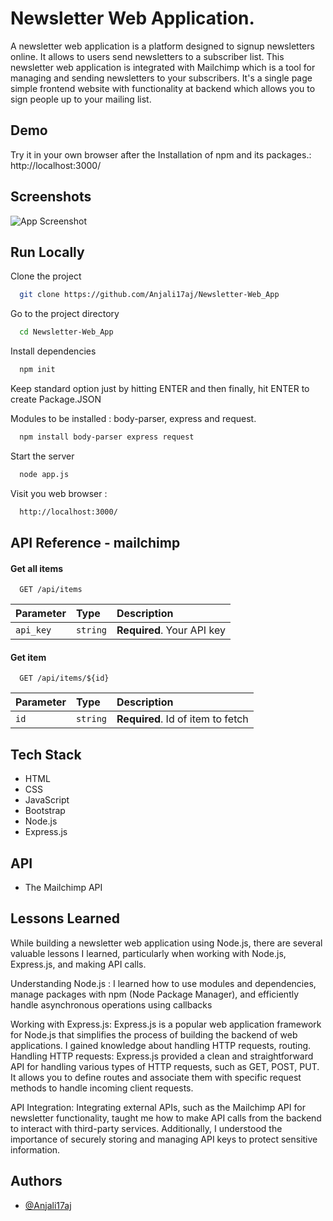 
# Newsletter Web Application.


A newsletter web application is a platform designed to signup newsletters online. It allows to users send newsletters to a subscriber list.
This newsletter web application is integrated with Mailchimp which is a tool for managing and sending newsletters to your subscribers.
It's a single page simple frontend website with functionality at backend which allows you to sign people up to your mailing list. 



## Demo
Try it in your own browser after the Installation of npm and its packages.: http://localhost:3000/





## Screenshots

![App Screenshot]([https://scontent.fpat3-1.fna.fbcdn.net/v/t39.30808-6/350778857_1249138182638246_5468853691035591519_n.jpg?_nc_cat=111&ccb=1-7&_nc_sid=0debeb&_nc_ohc=h7Jq0EEZT4UAX8ii5tA&_nc_oc=AQkPuS9H7dqZvnh5ya-d8vVUfFwvN-WAlAz5pirD98VvKPvK82j_RI4rfts7E4nspm_jWe5CFcR9kGkQ3ElUxtZW&_nc_ht=scontent.fpat3-1.fna&oh=00_AfCdW3dxvhvQOaJT3wN8T-ZBEOoDEetmW6O_nW5sUvsuNA&oe=647E8E4C](https://scontent.fmaa8-1.fna.fbcdn.net/v/t39.30808-6/350778857_1249138182638246_5468853691035591519_n.jpg?_nc_cat=111&ccb=1-7&_nc_sid=0debeb&_nc_ohc=Q8SWflVbwycAX8xCjuq&_nc_oc=AQlVpy7D_AmaoXDEYH4J8dkVSkplbOLkumAhWgm9FnSlGIVda--E7-ZZ3uHP3GJu3jM&_nc_ht=scontent.fmaa8-1.fna&oh=00_AfA6bKNFU2kjsy8O9RHYi2qOF_oPa0yK4CWiobuL2Ud8Og&oe=649254CC))


## Run Locally

Clone the project

```bash
  git clone https://github.com/Anjali17aj/Newsletter-Web_App
```

Go to the project directory

```bash
  cd Newsletter-Web_App
```

Install dependencies

```bash
  npm init
```
Keep standard option just by hitting ENTER and then finally, hit ENTER to create Package.JSON

Modules to be installed : body-parser, express and request.
```bash
  npm install body-parser express request
```
Start the server

```bash
  node app.js
```
Visit you web browser :

```bash
  http://localhost:3000/
```

## API Reference - mailchimp

#### Get all items

```http
  GET /api/items
```

| Parameter | Type     | Description                |
| :-------- | :------- | :------------------------- |
| `api_key` | `string` | **Required**. Your API key |

#### Get item

```http
  GET /api/items/${id}
```

| Parameter | Type     | Description                       |
| :-------- | :------- | :-------------------------------- |
| `id`      | `string` | **Required**. Id of item to fetch |



## Tech Stack
- HTML
- CSS
- JavaScript
- Bootstrap
- Node.js
- Express.js

## API 
- The Mailchimp API


## Lessons Learned

While building a newsletter web application using Node.js, there are several valuable lessons I learned, particularly when working with Node.js, Express.js, and making API calls.

Understanding Node.js : I learned how to use modules and dependencies, manage packages with npm (Node Package Manager), and efficiently handle asynchronous operations using callbacks

Working with Express.js: Express.js is a popular web application framework for Node.js that simplifies the process of building the backend of web applications. I gained knowledge about handling HTTP requests, routing.
Handling HTTP requests: Express.js provided a clean and straightforward API for handling various types of HTTP requests, such as GET, POST, PUT. It allows you to define routes and associate them with specific request methods to handle incoming client requests.

API Integration: Integrating external APIs, such as the Mailchimp API for newsletter functionality, taught me how to make API calls from the backend to interact with third-party services. Additionally, I understood the importance of securely storing and managing API keys to protect sensitive information.


## Authors

- [@Anjali17aj](https://github.com/Anjali17aj)

